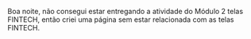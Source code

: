 Boa noite, não consegui estar entregando a atividade do Módulo 2 telas FINTECH, então criei uma página sem estar relacionada com as telas FINTECH.
